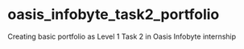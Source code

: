 # oasis_infobyte_task2_portfolio
Creating basic portfolio as Level 1 Task 2 in Oasis Infobyte internship
